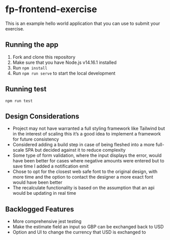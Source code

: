 # fp-frontend-exercise

This is an example hello world application that you can use to submit your exercise.

## Running the app

1. Fork and clone this repository
2. Make sure that you have Node.js v14.16.1 installed
3. Run `npm install`
4. Run `npm run serve` to start the local development

## Running test

`npm run test`

## Design Considerations
- Project may not have warranted a full styling framework like Tailwind but in the interest of scaling this it’s a good idea to implement a framework for future consistency
- Considered adding a build step in case of being fleshed into a more full-scale SPA but decided against it to reduce complexity
- Some type of form validation, where the input displays the error, would have been better for cases where negative amounts were entered but to save time I added a notification emit
- Chose to opt for the closest web safe font to the original design, with more time and the option to contact the designer a more exact font would have been better
- The recalculate functionality is based on the assumption that an api would be updating in real time

## Backlogged Features
- More comprehensive jest testing
- Make the estimate field an input so GBP can be exchanged back to USD
- Option and UI to change the currency that USD is exchanged to